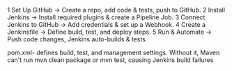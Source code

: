 1️ Set Up GitHub → Create a repo, add code & tests, push to GitHub.
2️ Install Jenkins → Install required plugins & create a Pipeline Job.
3️ Connect Jenkins to GitHub → Add credentials & set up a Webhook.
4️ Create a Jenkinsfile → Define build, test, and deploy steps.
5️ Run & Automate → Push code changes, Jenkins auto-builds & tests. 

pom.xml- defines build, test, and management settings. Without it, Maven can't run mvn clean package or mvn test, causing Jenkins build failures


